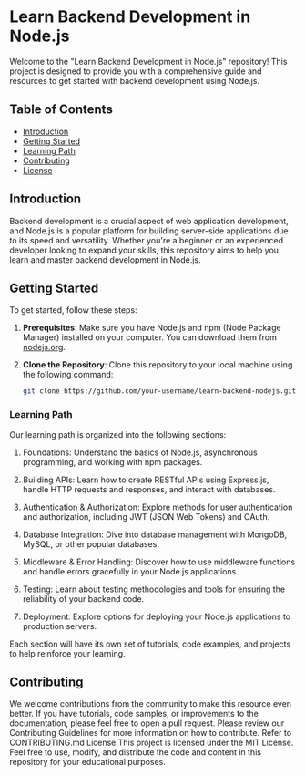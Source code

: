 # Learn Backend Development in Node.js

Welcome to the "Learn Backend Development in Node.js" repository! This project is designed to provide you with a comprehensive guide and resources to get started with backend development using Node.js.

## Table of Contents

- [Introduction](#introduction)
- [Getting Started](#getting-started)
- [Learning Path](#learning-path)
- [Contributing](#contributing)
- [License](#license)

## Introduction

Backend development is a crucial aspect of web application development, and Node.js is a popular platform for building server-side applications due to its speed and versatility. Whether you're a beginner or an experienced developer looking to expand your skills, this repository aims to help you learn and master backend development in Node.js.

## Getting Started

To get started, follow these steps:

1. **Prerequisites**: Make sure you have Node.js and npm (Node Package Manager) installed on your computer. You can download them from [nodejs.org](https://nodejs.org/).

2. **Clone the Repository**: Clone this repository to your local machine using the following command:

   ```bash
   git clone https://github.com/your-username/learn-backend-nodejs.git
   ```
### Learning Path
Our learning path is organized into the following sections:

1. Foundations: Understand the basics of Node.js, asynchronous programming, and working with npm packages.

2. Building APIs: Learn how to create RESTful APIs using Express.js, handle HTTP requests and responses, and interact with databases.

3. Authentication & Authorization: Explore methods for user authentication and authorization, including JWT (JSON Web Tokens) and OAuth.

4. Database Integration: Dive into database management with MongoDB, MySQL, or other popular databases.

5. Middleware & Error Handling: Discover how to use middleware functions and handle errors gracefully in your Node.js applications.

6. Testing: Learn about testing methodologies and tools for ensuring the reliability of your backend code.

7. Deployment: Explore options for deploying your Node.js applications to production servers.

Each section will have its own set of tutorials, code examples, and projects to help reinforce your learning.




## Contributing
We welcome contributions from the community to make this resource even better. If you have tutorials, code samples, or improvements to the documentation, please feel free to open a pull request. Please review our Contributing Guidelines for more information on how to contribute.
Refer to CONTRIBUTING.md
License
This project is licensed under the MIT License. Feel free to use, modify, and distribute the code and content in this repository for your educational purposes.
